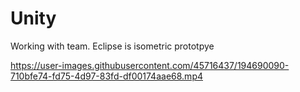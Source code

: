 # Unity
Working with team.
Eclipse is isometric prototpye 


https://user-images.githubusercontent.com/45716437/194690090-710bfe74-fd75-4d97-83fd-df00174aae68.mp4

